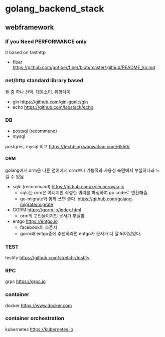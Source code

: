 # golang_backend_stack

## webframework

### If you Need PERFORMANCE only
It based on fasthttp
- fiber https://github.com/gofiber/fiber/blob/master/.github/README_ko.md

### net/http standard library based 
둘 중 하나 선택. 대동소이. 취향차이
- gin https://github.com/gin-gonic/gin
- echo https://github.com/labstack/echo

### DB
+ postsql (recommend)
+ mysql

postgres, mysql 비교
https://techblog.woowahan.com/6550/

#### ORM
golang에서 orm은 다른 언어에서 orm보다 기능적과 사용성 측면에서 부실하다과 느낄 수 있음

- sqlc (recommand) https://github.com/kyleconroy/sqlc
  + sqlc는 orm은 아니지만 작성한 쿼리를 파싱하여 go code로 변환해줌
  + go-migrate와 함께 쓰면 좋다. https://github.com/golang-migrate/migrate
- GORM https://gorm.io/index.html
  - orm의 고인물이지만 문서가 부실함
- entgo https://entgo.io
  - facebook이 스폰서
  - gorm과 entgo중에 추천하라면 entgo가 문서가 더 잘 되어있었다.
  
### TEST
testify https://github.com/stretchr/testify

### RPC
grpc https://grpc.io

### container
docker https://www.docker.com

### container orchestration
kubernetes https://kubernetes.io
